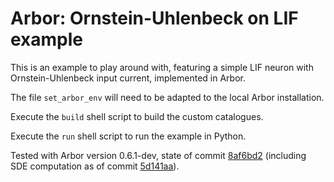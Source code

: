 # Arbor: Ornstein-Uhlenbeck on LIF example

This is an example to play around with, featuring a simple LIF neuron with Ornstein-Uhlenbeck input current, implemented in Arbor.

The file `set_arbor_env` will need to be adapted to the local Arbor installation.

Execute the `build` shell script to build the custom catalogues.

Execute the `run` shell script to run the example in Python.

Tested with Arbor version 0.6.1-dev, state of commit [8af6bd2](https://github.com/arbor-sim/arbor/commit/8af6bd273678406bab7bbd0abd5c29b2d91ba6cd) (including SDE computation as of commit [5d141aa](https://github.com/arbor-sim/arbor/pull/1884/commits/5d141aae533aecb81c00cf8b26925d5dff09478e)).
